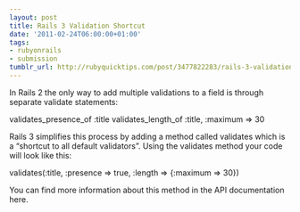 ```yaml
---
layout: post
title: Rails 3 Validation Shortcut
date: '2011-02-24T06:00:00+01:00'
tags:
- rubyonrails
- submission
tumblr_url: http://rubyquicktips.com/post/3477822283/rails-3-validation-shortcut
---
```

In Rails 2 the only way to add multiple validations to a field is through separate validate statements:


  validates_presence_of :title
validates_length_of :title, :maximum => 30


Rails 3 simplifies this process by adding a method called validates which is a “shortcut to all default validators”. Using the validates method your code will look like this:


  validates(:title, :presence => true, :length => {:maximum => 30})


You can find more information about this method in the API documentation here.
